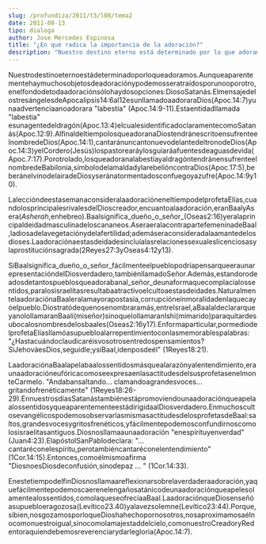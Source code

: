 ```yaml
---
slug: /profundiza/2011/t3/l08/tema2
date: 2011-08-13
tipo: dialoga
author: Jose Mercedes Espinosa
title: "¿En qué radica la importancia de la adoración?"
description: "Nuestro destino eterno está determinado por lo que adoramos. Aunque  aparentemente hay muchos objetos de adoración y podemos ser atraídos por uno o  por otro, en el fondo de toda adoración sólo hay dos opciones: Dios o Satanás.  El mensaje de los tres ángeles de Apocalipsis 14..."
---
```


Nuestrodestinoeternoestádeterminadoporloqueadoramos.Aunqueaparentementehaymuchosobjetosdeadoraciónypodemosseratraídosporunooporotro,enelfondodetodaadoraciónsólohaydosopciones:DiosoSatanás.ElmensajedelostresángelesdeApocalipsis14:6al12esunllamadoaadoraraDios(Apoc.14:7)yunaadvertenciaanoadorara "labestia" (Apoc.14:9-11).Estaentidadllamada "labestia" esunagentedeldragón(Apoc.13:4)elcualesidentificadoclaramentecomoSatanás(Apoc.12:9).AlfinaldeltiempolosqueadoranaDiostendránescritoensufrenteelnombredeDios(Apoc.14:1),cantaránuncantonuevodelantedeltronodeDios(Apoc.14:3)yelCordero(Jesús)lospastorearáylosguiaráafuentesdeaguasdevida(Apoc.7:17).Porotrolado,losqueadoranalabestiayaldragóntendránensufrenteelnombredeBabilonia,símbolodelamaldadylarebelióncontraDios(Apoc.17:5),beberánelvinodelairadeDiosyseránatormentadosconfuegoyazufre(Apoc.14:9y10).

LaleccióndeestasemanaconsideralaadoracióneneltiempodelprofetaElías,cuandolosprincipalesrivalesdelDioscreador,encuantoalaadoración,eranBaalyAsera(_Asherah_,enhebreo).Baalsignifica_dueño_o_señor_(Oseas2:16)yeralaprincipaldeidadmasculinadeloscananeos.AseraeralacontrapartefemeninadeBaal,ladiosadelavegetaciónydelafertilidad;ademáseraconsideradalaamantedelosdioses.Laadoraciónaestasdeidadesincluíalasrelacionessexualeslicenciosasylaprostituciónsagrada(2Reyes27:3yOseas4:12y13).

SiBaalsignifica_dueño_o_señor_fácilmenteelpueblopodríapensarqueeraunarepresentacióndelDiosverdadero,tambiénllamadoSeñor.Además,estandorodeadosdetantospueblosqueadorabanal_señor_deunaformaquecomplacíalossentidos,paralosisraelitasresultabaatractivoelcultoaestasdeidades.NaturalmentelaadoraciónaBaaleralamayorapostasía,corrupcióneinmoralidadenlaquecayóelpueblo.Diostratódequenosenombraramás,entreIsrael,aBaalaldeclararqueyanolollamaranBaali(miseñor)sinoquelollamaranIshi(mimarido)paraquitardesubocalosnombresdelosbaales(Oseas2:16y17).Enformaparticular,pormediodelprofetaElíasllamóasupuebloalarrepentimientoconlasmemorablespalabras: "¿Hastacuándoclaudicaréisvosotrosentredospensamientos?SiJehováesDios,seguidle;ysiBaal,idenposdeél" (1Reyes18:21).

LaadoraciónaBaalapelabaalossentidosmásquealarazónyalentendimiento,eraunaadoracióneufóricacomoseexpresaenlasactitudesdelsusprofetasenelmonteCarmelo. "Andabansaltando… clamandoagrandesvoces… gritandofrenéticamente" (1Reyes18:26-29).EnnuestrosdíasSatanástambiénestápromoviendounaadoraciónqueapelaalossentidosyqueaparentementeestádirigidaalDiosverdadero.EnmuchoscultosevangélicospodemosobservarlasmismasactitudesdelosprofetasdeBaal:saltos,grandesvocesygritosfrenéticos,yfácilmentepodemosconfundirnoscomolosisraelitasantiguos.Diosnosllamaaunaadoración "enespírituyenverdad" (Juan4:23).ElapóstolSanPablodeclara: "… cantaréconelespíritu,perotambiéncantaréconelentendimiento" (1Cor.14:15).Entonces,comoélmismoafirma "DiosnoesDiosdeconfusión,sinodepaz … " (1Cor.14:33).

EnestetiempodelfinDiosnosllamaareflexionarsobrelaverdaderaadoración,yaquefácilmentepodemoscaerenelengañosatánicodeunaadoraciónqueapelesolamentealossentidos,comolaqueseofrecíaaBaal.LaadoraciónqueDiosenseñóasupuebloeragozosa(Levítico23.40)yalavezsolemne(Levítico23:44).Porque,sibien,nosgozamosporloqueDioshahechopornosotros,nosaproximamosaélnocomonuestroigual,sinocomolamajestaddelcielo,comonuestroCreadoryRedentoraquiendebemosreverenciarydarlegloria(Apoc.14:7).
